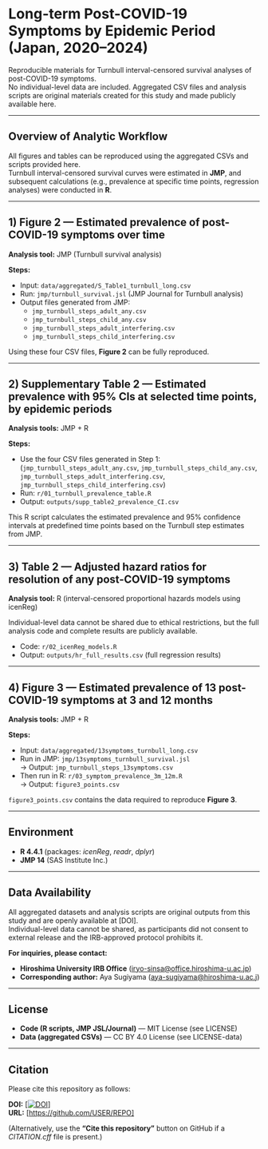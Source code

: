 # Long-term Post-COVID-19 Symptoms by Epidemic Period (Japan, 2020–2024)

Reproducible materials for Turnbull interval-censored survival analyses of post-COVID-19 symptoms.  
No individual-level data are included. Aggregated CSV files and analysis scripts are original materials created for this study and made publicly available here.

---

## Overview of Analytic Workflow

All figures and tables can be reproduced using the aggregated CSVs and scripts provided here.  
Turnbull interval-censored survival curves were estimated in **JMP**, and subsequent calculations (e.g., prevalence at specific time points, regression analyses) were conducted in **R**.

---

## 1) Figure 2 — Estimated prevalence of post-COVID-19 symptoms over time

**Analysis tool:** JMP (Turnbull survival analysis)

**Steps:**
- Input: `data/aggregated/S_Table1_turnbull_long.csv`  
- Run: `jmp/turnbull_survival.jsl` (JMP Journal for Turnbull analysis)  
- Output files generated from JMP:  
  - `jmp_turnbull_steps_adult_any.csv`  
  - `jmp_turnbull_steps_child_any.csv`  
  - `jmp_turnbull_steps_adult_interfering.csv`  
  - `jmp_turnbull_steps_child_interfering.csv`  

Using these four CSV files, **Figure 2** can be fully reproduced.  

---

## 2) Supplementary Table 2 — Estimated prevalence with 95% CIs at selected time points, by epidemic periods

**Analysis tools:** JMP + R

**Steps:**
- Use the four CSV files generated in Step 1:  
  (`jmp_turnbull_steps_adult_any.csv`, `jmp_turnbull_steps_child_any.csv`,  
  `jmp_turnbull_steps_adult_interfering.csv`, `jmp_turnbull_steps_child_interfering.csv`)
- Run: `r/01_turnbull_prevalence_table.R`  
- Output: `outputs/supp_table2_prevalence_CI.csv`  

This R script calculates the estimated prevalence and 95% confidence intervals at predefined time points based on the Turnbull step estimates from JMP.

---

## 3) Table 2 — Adjusted hazard ratios for resolution of any post-COVID-19 symptoms

**Analysis tool:** R (interval-censored proportional hazards models using icenReg)

Individual-level data cannot be shared due to ethical restrictions, but the full analysis code and complete results are publicly available.

- Code: `r/02_icenReg_models.R`  
- Output: `outputs/hr_full_results.csv` (full regression results)

---

## 4) Figure 3 — Estimated prevalence of 13 post-COVID-19 symptoms at 3 and 12 months

**Analysis tools:** JMP + R

**Steps:**
- Input: `data/aggregated/13symptoms_turnbull_long.csv`  
- Run in JMP: `jmp/13symptoms_turnbull_survival.jsl`  
  → Output: `jmp_turnbull_steps_13symptoms.csv`  
- Then run in R: `r/03_symptom_prevalence_3m_12m.R`  
  → Output: `figure3_points.csv`  

`figure3_points.csv` contains the data required to reproduce **Figure 3**.

---

## Environment

- **R 4.4.1** (packages: *icenReg*, *readr*, *dplyr*)  
- **JMP 14** (SAS Institute Inc.)

---

## Data Availability

All aggregated datasets and analysis scripts are original outputs from this study and are openly available at [DOI].  
Individual-level data cannot be shared, as participants did not consent to external release and the IRB-approved protocol prohibits it.  

**For inquiries, please contact:**  
- **Hiroshima University IRB Office** (iryo-sinsa@office.hiroshima-u.ac.jp)  
- **Corresponding author:** Aya Sugiyama (aya-sugiyama@hiroshima-u.ac.j)
---

## License

- **Code (R scripts, JMP JSL/Journal)** — MIT License (see LICENSE)  
- **Data (aggregated CSVs)** — CC BY 4.0 License (see LICENSE-data)

---

## Citation

Please cite this repository as follows:  

**DOI:** [[![DOI](https://zenodo.org/badge/1069976469.svg)](https://doi.org/10.5281/zenodo.17375257)]  
**URL:** [https://github.com/USER/REPO]  

(Alternatively, use the **“Cite this repository”** button on GitHub if a *CITATION.cff* file is present.)
